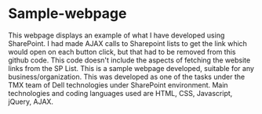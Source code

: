 # Sample-webpage
This webpage displays an example of what I have developed using SharePoint. I had made AJAX calls to Sharepoint lists to get the link which would open on each button click, but that had to be removed from this github code. This code doesn't include the aspects of fetching the website links from the SP List.
This is a sample webpage developed, suitable for any business/organization. This was developed as one of the tasks under the TMX team of Dell technologies under SharePoint environment. Main technologies and coding languages used are HTML, CSS, Javascript, jQuery, AJAX. 
